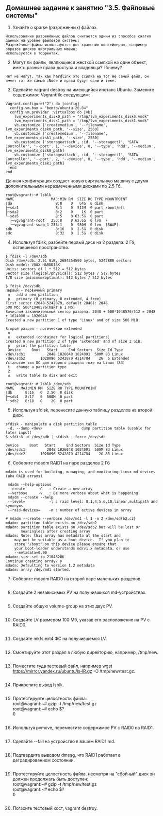 ## Домашнее задание к занятию "3.5. Файловые системы"

1. Узнайте о sparse (разряженных) файлах.
```
Использование разрежённых файлов считается одним из способов сжатия данных на уровне файловой системы;
Разрежённые файлы используются для хранения контейнеров, например образов дисков виртуальных машин;
Используются в торрентах.
```

2. Могут ли файлы, являющиеся жесткой ссылкой на один объект, иметь разные права доступа и владельца? Почему?
```
Нет не могут, так как hardlink это ссылка на тот же самый файл, он имеет тот же самый iNode и права будут одни и теже.
```

3. Сделайте vagrant destroy на имеющийся инстанс Ubuntu. Замените содержимое Vagrantfile следующим:
```
Vagrant.configure("2") do |config|
  config.vm.box = "bento/ubuntu-20.04"
  config.vm.provider :virtualbox do |vb|
    lvm_experiments_disk0_path = "/tmp/lvm_experiments_disk0.vmdk"
    lvm_experiments_disk1_path = "/tmp/lvm_experiments_disk1.vmdk"
    vb.customize ['createmedium', '--filename', lvm_experiments_disk0_path, '--size', 2560]
    vb.customize ['createmedium', '--filename', lvm_experiments_disk1_path, '--size', 2560]
    vb.customize ['storageattach', :id, '--storagectl', 'SATA Controller', '--port', 1, '--device', 0, '--type', 'hdd', '--medium', lvm_experiments_disk0_path]
    vb.customize ['storageattach', :id, '--storagectl', 'SATA Controller', '--port', 2, '--device', 0, '--type', 'hdd', '--medium', lvm_experiments_disk1_path]
  end
end
```
Данная конфигурация создаст новую виртуальную машину с двумя дополнительными неразмеченными дисками по 2.5 Гб.
```
root@vagrant:~# lsblk
NAME                 MAJ:MIN RM  SIZE RO TYPE MOUNTPOINT
sda                    8:0    0   64G  0 disk
├─sda1                 8:1    0  512M  0 part /boot/efi
├─sda2                 8:2    0    1K  0 part
└─sda5                 8:5    0 63.5G  0 part
  ├─vgvagrant-root   253:0    0 62.6G  0 lvm  /
  └─vgvagrant-swap_1 253:1    0  980M  0 lvm  [SWAP]
sdb                    8:16   0  2.5G  0 disk
sdc                    8:32   0  2.5G  0 disk
```

4. Используя fdisk, разбейте первый диск на 2 раздела: 2 Гб, оставшееся пространство.
```
$ fdisk -l /dev/sdb
Disk /dev/sdb: 2.51 GiB, 2684354560 bytes, 5242880 sectors
Disk model: VBOX HARDDISK
Units: sectors of 1 * 512 = 512 bytes
Sector size (logical/physical): 512 bytes / 512 bytes
I/O size (minimum/optimal): 512 bytes / 512 bytes

$ fdisk /dev/sdb
Первый - первичный primary
 n   add a new partition
 p   primary (0 primary, 0 extended, 4 free)
First sector (2048-5242879, default 2048): 2048
500 Мб: 500*1048576(байт в 1 Мб)
Вычислим заключительный сектор раздела: 2048 + 500*1048576/512 = 2048 + 1024000 = 1026048
Created a new partition 1 of type 'Linux' and of size 500 MiB.

Второй раздел - логический extended
 n
 e   extended (container for logical partitions)
Created a new partition 2 of type 'Extended' and of size 2 GiB.
 p   print the partition table
 Device     Boot   Start     End Sectors  Size Id Type
/dev/sdb1          2048 1026048 1024001  500M 83 Linux
/dev/sdb2       1028096 5242879 4214784    2G  5 Extended
Установим тип ОС для второго раздела тоже на Linux (83)
 t   change a partition type
 2 
 w   write table to disk and exit
 
root@vagrant:~# lsblk /dev/sdb
NAME   MAJ:MIN RM  SIZE RO TYPE MOUNTPOINT
sdb      8:16   0  2.5G  0 disk
├─sdb1   8:17   0  500M  0 part
└─sdb2   8:18   0    2G  0 part
```

5. Используя sfdisk, перенесите данную таблицу разделов на второй диск.
```
sfdisk - manipulate a disk partition table
 -d, --dump <dev>                  dump partition table (usable for later input)
$ sfdisk -d /dev/sdb | sfdisk --force /dev/sdc

Device     Boot   Start     End Sectors  Size Id Type
/dev/sdc1          2048 1026048 1024001  500M 83 Linux
/dev/sdc2       1028096 5242879 4214784    2G 83 Linux
```
6. Соберите mdadm RAID1 на паре разделов 2 Гб
```
mdadm is used for building, managing, and monitoring Linux md devices (aka RAID arrays)

 mdadm --help-options
 --create      -C   : Create a new array
 --verbose     -v   : Be more verbose about what is happening
 mdadm --create --help
 --level=           -l : raid level: 0,1,4,5,6,10,linear,multipath and synonyms 
 --raid-devices=    -n : number of active devices in array
 
# mdadm --create --verbose /dev/md1 -l 1 -n 2 /dev/sd{b2,c2}
mdadm: partition table exists on /dev/sdb2
mdadm: partition table exists on /dev/sdb2 but will be lost or
       meaningless after creating array
mdadm: Note: this array has metadata at the start and
    may not be suitable as a boot device.  If you plan to
    store '/boot' on this device please ensure that
    your boot-loader understands md/v1.x metadata, or use
    --metadata=0.90
mdadm: size set to 2104320K
Continue creating array? y
mdadm: Defaulting to version 1.2 metadata
mdadm: array /dev/md1 started.
```
7. Соберите mdadm RAID0 на второй паре маленьких разделов.
```

```
8. Создайте 2 независимых PV на получившихся md-устройствах.
```

```
9. Создайте общую volume-group на этих двух PV.

```

```
10. Создайте LV размером 100 Мб, указав его расположение на PV с RAID0.
```

```
11. Создайте mkfs.ext4 ФС на получившемся LV.
```

```
12. Смонтируйте этот раздел в любую директорию, например, /tmp/new.
```

```
13. Поместите туда тестовый файл, например wget https://mirror.yandex.ru/ubuntu/ls-lR.gz -O /tmp/new/test.gz.
```

```
14. Прикрепите вывод lsblk.
```

```
15. Протестируйте целостность файла:  
root@vagrant:~# gzip -t /tmp/new/test.gz  
root@vagrant:~# echo $?  
0  
```

```
16. Используя pvmove, переместите содержимое PV с RAID0 на RAID1.
```

```
17. Сделайте --fail на устройство в вашем RAID1 md.
```

```
18. Подтвердите выводом dmesg, что RAID1 работает в деградированном состоянии.
```

```
19. Протестируйте целостность файла, несмотря на "сбойный" диск он должен продолжать быть доступен:  
root@vagrant:~# gzip -t /tmp/new/test.gz  
root@vagrant:~# echo $?  
0  
```

```
20. Погасите тестовый хост, vagrant destroy.  
```

```
